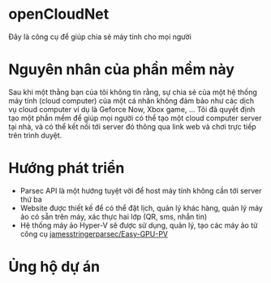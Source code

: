 # openCloudNet
Đây là công cụ để giúp chia sẻ máy tính cho mọi người
# Nguyên nhân của phần mềm này
Sau khi một thằng bạn của tôi không tin rằng, sự chia sẻ của một hệ thống máy tính (cloud computer) của một cá nhân không đảm bảo như các dịch vụ cloud computer ví dụ là Geforce Now, Xbox game, ... Tôi đã quyết định tạo một phần mềm để giúp mọi người có thể tạo một cloud computer server tại nhà, và có thể kết nối tới server đó thông qua link web và chơi trực tiếp trên trình duyệt.
# Hướng phát triển
- Parsec API là một hướng tuyệt vời để host máy tính không cần tới server thứ ba
- Website được thiết kế để có thể đặt lịch, quản lý khác hàng, quản lý máy ảo có sẵn trên máy, xác thực hai lớp (QR, sms, nhắn tin)
- Hệ thống máy ảo Hyper-V sẽ được sử dụng, quản lý, tạo các máy ảo từ công cụ [jamesstringerparsec/Easy-GPU-PV](https://github.com/jamesstringerparsec/Easy-GPU-PV)
# Ủng hộ dự án
